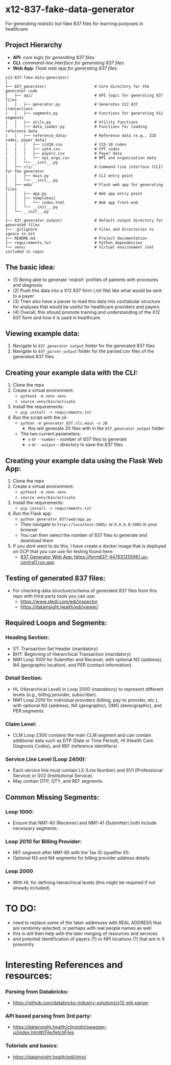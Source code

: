 # x12-837-fake-data-generator
For generating realistic but fake 837 files for learning purposes in healthcare

## Project Hierarchy
- **API**: *core logic for generating 837 files*
- **CLI**: *command-line interface for generating 837 files*
- **Web App**: *Flask web app for generating 837 files*

```plaintext
x12-837-fake-data-generator/
│
├── 837_generator/                     # Core directory for the generator code
│   ├── api/                           # API logic for generating 837 files
│   │   ├── generator.py               # Generates X12 837 transactions
│   │   ├── segments.py                # Functions for generating X12 segments
|   |   ├── utils.py                   # Utility functions
|   |   |── data_loader.py             # Functions for loading reference data
|   |   |── reference_data/            # Reference data (e.g., ICD codes, payer data)
|   |   |   ├── icd10.csv              # ICD-10 codes
|   |   |   ├── cpt4.csv               # CPT codes
|   |   |   ├── payers.csv             # Payer data
|   |   |   └── npi_orgs.csv           # NPI and organization data
│   │   └── __init__.py
│   ├── cli/                           # Command-line interface (CLI) for the generator
│   │   ├── main.py                    # CLI entry point
│   │   └── __init__.py
│   ├── web/                           # Flask web app for generating files
│   │   ├── app.py                     # Web app entry point
│   │   ├── templates/
│   │   │   └── index.html             # Web app front-end
│   │   └── __init__.py
│   └── __init__.py
│
├── 837_generator_output/              # Default output directory for generated files
├── .gitignore                         # Files and directories to ignore in Git
├── README.md                          # Project documentation
├── requirements.txt                   # Python dependencies
└── venv/                              # Virtual environment (not included in repo)
```

## The basic idea: 
- (1) Being able to generate 'realish' profiles of patients with proceures and diagnosis 
- (2) Push this data into a X12 837 form (.txt file) like what would be sent to a payer
- (3) Then also have a parser to read this data into csv/tabular structure for analyses that would be useful for healthcare providers and payers
- (4) Overall, this should promote training and understanding of the X12 837 form and how it is used in healthcare

## Viewing example data:
1. Navigate to `837_generator_output` folder for the generated 837 files
2. Navigate to `837_parser_output` folder for the parsed csv files of the generated 837 files

## Creating your example data with the CLI: 
1. Clone the repo
2. Create a virtual environment: 
    - `python3 -m venv venv`
    - `source venv/bin/activate`
3. Install the requirements: 
    - `pip install -r requirements.txt`
4. Run the script with the cli:
    - `python -m generator_837.cli.main -n 20` 
        - this will generate 20 files with in the `837_generator_output` folder
    - The two current parameters:
        - `n` or `--number` - number of 837 files to generate
        - `o` or `--output` - directory to save the 837 files

## Creating your example data using the Flask Web App:
1. Clone the repo
2. Create a virtual environment: 
    - `python3 -m venv venv`
    - `source venv/bin/activate`
3. Install the requirements:
    - `pip install -r requirements.txt`
4. Run the Flask app:
    - `python generator_837/web/app.py`
    - Then navigate to `http://localhost:5005/` or `0.0.0.0:5005` in your browser
    - You can then select the number of 837 files to generate and download them
5. If you dont want to do this, I have create a docker image that is deployed on GCP that you can use for testing found here:
    - [837 Generator Web App: https://form837-447631255961.us-central1.run.app ](https://form837-447631255961.us-central1.run.app)


## Testing of generated 837 files:
- For checking data structure/schema of generated 837 files from this repo with third party tools you can use:
    - https://www.stedi.com/edi/inspector 
    - https://datainsight.health/edi/viewer/ 

## Required Loops and Segments:
### Heading Section:
- ST: Transaction Set Header (mandatory)
- BHT: Beginning of Hierarchical Transaction (mandatory)
- NM1 Loop 1000 for Submitter and Receiver, with optional N3 (address), N4 (geographic location), and PER (contact information).

### Detail Section:
- HL (Hierarchical Level) in Loop 2000 (mandatory) to represent different levels (e.g., billing provider, subscriber).
- NM1 Loop 2010 for individual providers (billing, pay-to provider, etc.), with optional N3 (address), N4 (geographic), DMG (demographic), and PER segments.

### Claim Level:
- CLM Loop 2300 contains the main CLM segment and can contain additional data such as DTP (Date or Time Period), HI (Health Care Diagnosis Codes), and REF (reference identifiers).

### Service Line Level (Loop 2400):
- Each service line must contain LX (Line Number) and SV1 (Professional Service) or SV2 (Institutional Service).
- May contain DTP, QTY, and REF segments.

## Common Missing Segments:
### Loop 1000:
- Ensure that NM1-40 (Receiver) and NM1-41 (Submitter) both include necessary segments.
### Loop 2010 for Billing Provider:
- REF segment after NM1-85 with the Tax ID (qualifier EI).
- Optional N3 and N4 segments for billing provider address details.
### Loop 2000 
- With HL for defining hierarchical levels (this might be required if not already included).



# TO DO: 
- need to replace some of the faker addresses with REAL ADDRESS that are randomly selected; or perhaps with real people names as well 
- this is will then help with the later merging of resources and services 
- and potential identification of payers (?) or NPI locations (?) that are in X proxomity 

# Interesting References and resources:
### Parsing from Databricks: 
- https://github.com/databricks-industry-solutions/x12-edi-parser 
### API based parsing from 3rd party: 
- https://datainsight.health/clinsight/swagger-ui/index.html#/File/fetchFiles 
### Tutorials and basics:
- https://datainsight.health/edi/intro/ 
